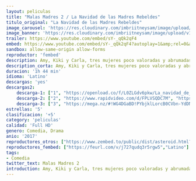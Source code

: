 ```yaml
---
layout: peliculas
title: "Malas Madres 2 / La Navidad de las Madres Rebeldes"
titulo_original: "La Navidad de las Madres Rebeldes"
image_carousel: 'https://res.cloudinary.com/imbriitneysam/image/upload/v1546379610/madres2-poster-min.jpg'
image_banner: 'https://res.cloudinary.com/imbriitneysam/image/upload/v1546379611/MADRES2-BANNER-min.jpg'
trailer: https://www.youtube.com/embed/sY-_qQk2qF4
embed: https://www.youtube.com/embed/sY-_qQk2qF4?autoplay=1&amp;rel=0&amp;hd=1&border=0&wmode=opaque&enablejsapi=1&modestbranding=1&controls=1&showinfo=0
sandbox: allow-same-origin allow-forms
reproductor: 'fembed'
description: Amy, Kiki y Carla, tres mujeres poco valoradas y abrumadas, se rebelan contra los desafíos y las expectativas del Super Bowl para las madres, Navidad. Y si crear unas vacaciones más perfectas para sus familias no fue lo suficientemente difícil, tienen que hacer todo eso mientras hospedan y entretienen a sus propias madres.
description_corta: Amy, Kiki y Carla, tres mujeres poco valoradas y abrumadas, se rebelan contra los desafíos y las expectativas del Super Bowl para las madres, Navidad. Y si crear unas vacaciones más perfectas para sus familias no fue lo..
duracion: '1h 44 min'
idioma: 'Latino'
descargas: 'yes'
descargas2:
    descarga-1: ["1", "https://openload.co/f/L0ZLGdv6pkw/La_navidad_de_las_madres_rebeldes_%282017%29.MP4.mp4", "https://www.google.com/s2/favicons?domain=openload.co","OpenLoad","https://res.cloudinary.com/imbriitneysam/image/upload/v1541473684/mexico.png", "Latino", "Full HD"]
    descarga-2: ["2", "https://www.rapidvideo.com/d/FPLVSQDC7M", "https://www.google.com/s2/favicons?domain=www.rapidvideo.com","RapidVideo","https://res.cloudinary.com/imbriitneysam/image/upload/v1541473684/mexico.png", "Latino", "Full HD"]
    descarga-3: ["3", "https://mega.nz/#!WG4DGaBD!PYbjklLorcB0CVbn-YdDNkjr-idqN8FA7UJKHCW63IE", "https://www.google.com/s2/favicons?domain=mega.nz","Mega","https://res.cloudinary.com/imbriitneysam/image/upload/v1541473684/mexico.png", "Latino", "Full HD"] 
estrellas: '5'
clasificacion: '+5'
category: 'peliculas'
calidad: 'Full HD'
genero: Comedia, Drama
anio: '2017'
reproductores_otros: ["https://www.zembed.to/public/dist/asteroid.html?id=49633de7652caecec80f28e36c339fea&title=A%20Bad%20Moms%20Christmas","Latino","https://abcvideo.cc/embed-0oi1ehy9tfme.html","Latino","https://mstream.press/9pthjxdrmlki","Latino"]
reproductores_fembed: ["https://feurl.com/v/j727qudq3r5rgw5","Latino"]
tags:
- Comedia
twitter_text: Malas Madres 2
introduction: Amy, Kiki y Carla, tres mujeres poco valoradas y abrumadas, se rebelan contra los desafíos y las expectativas del Super Bowl para las madres, Navidad. Y si crear unas vacaciones más perfectas para sus familias no fue lo...
---
```



 







